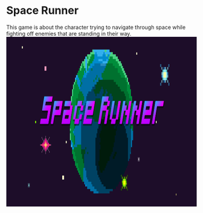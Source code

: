 <h1> Space Runner</h1>
<p> This game is about the character trying to navigate through space while fighting off enemies that are standing in their way.</>
<img src="https://github.com/JoeKHong/Space-Runner/blob/master/InstantPythonGames/Space%20Runner%20Title%20Screen.png" width="700" height="450">
